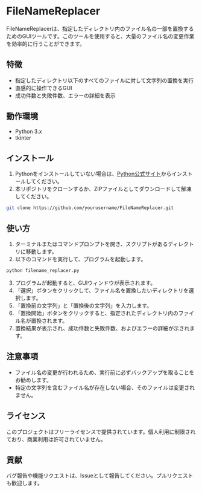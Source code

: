 # FileNameReplacer

FileNameReplacerは、指定したディレクトリ内のファイル名の一部を置換するためのGUIツールです。このツールを使用すると、大量のファイル名の変更作業を効率的に行うことができます。

## 特徴

- 指定したディレクトリ以下のすべてのファイルに対して文字列の置換を実行
- 直感的に操作できるGUI
- 成功件数と失敗件数、エラーの詳細を表示

## 動作環境

- Python 3.x
- tkinter

## インストール

1. Pythonをインストールしていない場合は、[Python公式サイト](https://www.python.org/)からインストールしてください。
2. 本リポジトリをクローンするか、ZIPファイルとしてダウンロードして解凍してください。

```bash
git clone https://github.com/yourusername/FileNameReplacer.git
```

## 使い方

1. ターミナルまたはコマンドプロンプトを開き、スクリプトがあるディレクトリに移動します。
2. 以下のコマンドを実行して、プログラムを起動します。

```bash
python filename_replacer.py
```

3. プログラムが起動すると、GUIウィンドウが表示されます。
4. 「選択」ボタンをクリックして、ファイル名を置換したいディレクトリを選択します。
5. 「置換前の文字列」と「置換後の文字列」を入力します。
6. 「置換開始」ボタンをクリックすると、指定されたディレクトリ内のファイル名が置換されます。
7. 置換結果が表示され、成功件数と失敗件数、およびエラーの詳細が示されます。

## 注意事項

- ファイル名の変更が行われるため、実行前に必ずバックアップを取ることをお勧めします。
- 特定の文字列を含むファイル名が存在しない場合、そのファイルは変更されません。

## ライセンス

このプロジェクトはフリーライセンスで提供されています。個人利用に制限されており、商業利用は許可されていません。

## 貢献

バグ報告や機能リクエストは、Issueとして報告してください。プルリクエストも歓迎します。